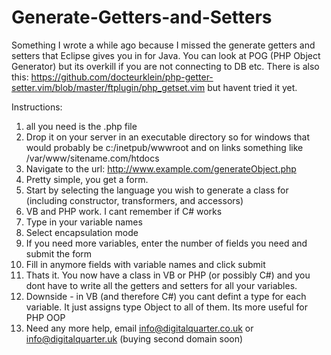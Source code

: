 Generate-Getters-and-Setters
============================

Something I wrote a while ago because I missed the generate getters and setters that Eclipse gives you in for Java. You can look at POG (PHP Object Generator) but its overkill if you are not connecting to DB etc. There is also this: https://github.com/docteurklein/php-getter-setter.vim/blob/master/ftplugin/php_getset.vim but havent tried it yet.

Instructions:
1) all you need is the .php file
2) Drop it on your server in an executable directory so for windows that would probably be c:/inetpub/wwwroot and on links something like /var/www/sitename.com/htdocs
3) Navigate to the url: http://www.example.com/generateObject.php
4) Pretty simple, you get a form.
5) Start by selecting the language you wish to generate a class for (including constructor, transformers, and accessors)
6) VB and PHP work. I cant remember if C# works
7) Type in your variable names
8) Select encapsulation mode
9) If you need more variables, enter the number of fields you need and submit the form
10) Fill in anymore fields with variable names and click submit
11) Thats it. You now have a class in VB or PHP (or possibly C#) and you dont have to write all the getters and setters for all your variables.
12) Downside - in VB (and therefore C#) you cant defint a type for each variable. It just assigns type Object to all of them. Its more useful for PHP OOP
13) Need any more help, email info@digitalquarter.co.uk or info@digitalquarter.uk (buying second domain soon)
